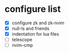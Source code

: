 # configure list
- [X] configure zk and zk-nvim
- [X] null-ls and friends
- [X] indentation for lua files
- [ ] telescope
- [ ] nvim-cmp
